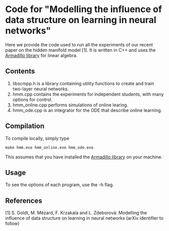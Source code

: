Code for "Modelling the influence of data structure on learning in neural networks"
==================================

Here we provide the code used to run all the experiments of our recent paper on
the hidden manifold model [1]. It is written in C++ and uses the [Armadillo
library](http://arma.sourceforge.net) for linear algebra.

Contents
---------

1. libscmpp.h is a library containing utility functions to create and train
   two-layer neural networks.
2. hmm.cpp contains the experiments for independent students, with many
   options for control.
3. hmm_online.cpp performs simulations of online learing.
4. hmm_ode.cpp is an integrator for the ODE that describe online learning.

Compilation
-------

To compile locally, simply type
```
make hmm.exe hmm_online.exe hmm_ode.exe
``` 
This assumes that you have installed the [Armadillo
library](http://arma.sourceforge.net) on your machine.

Usage
-----

To see the options of each program, use the -h flag.

References 
----------

[1] S. Goldt, M. Mézard, F. Krzakala and L. Zdeborová: Modelling the influence of
data structure on learning in neural networks (arXiv identifier to follow)
